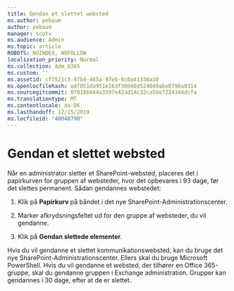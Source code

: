 ```yaml
---
title: Gendan et slettet websted
ms.author: pebaum
author: pebaum
manager: scotv
ms.audience: Admin
ms.topic: article
ROBOTS: NOINDEX, NOFOLLOW
localization_priority: Normal
ms.collection: Adm_O365
ms.custom: ''
ms.assetid: cf7521c3-97b4-465a-97eb-6c0a41338a30
ms.openlocfilehash: edf851da951e163f30660d524049abe0798a8314
ms.sourcegitcommit: 0f0186044a3597e42ad14c32ca58e7224344dcfa
ms.translationtype: MT
ms.contentlocale: da-DK
ms.lasthandoff: 12/15/2019
ms.locfileid: "40048790"
---
```

# <a name="restore-a-deleted-site"></a>Gendan et slettet websted

Når en administrator sletter et SharePoint-websted, placeres det i papirkurven for gruppen af websteder, hvor det opbevares i 93 dage, før det slettes permanent. Sådan gendannes webstedet:
  
1. Klik på **Papirkurv** på båndet i det nye SharePoint-Administrationscenter. 
    
2. Marker afkrydsningsfeltet ud for den gruppe af websteder, du vil gendanne.
    
3. Klik på **Gendan slettede elementer**.
    
Hvis du vil gendanne et slettet kommunikationswebsted, kan du bruge det nye SharePoint-Administrationscenter. Ellers skal du bruge Microsoft PowerShell. Hvis du vil gendanne et websted, der tilhører en Office 365-gruppe, skal du gendanne gruppen i Exchange administration. Grupper kan gendannes i 30 dage, efter at de er slettet.
  

